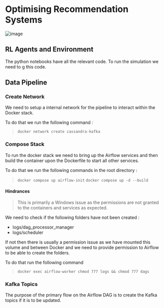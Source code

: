 # Optimising Recommendation Systems

![image](./images/Optimising%20Recommendation%20Systems.png)

## RL Agents and Environment  

The python notebooks have all the relevant code. To run the simulation we need to g this code.

## Data Pipeline  

### Create Network

We need to setup a internal network for the pipeline to interact within the Docker stack.  

To do that we run the following command : 

> `docker network create cassandra-kafka`

### Compose Stack  

To run the docker stack we need to bring up the Airflow services and then build the container upon the Dockerfile to start all other services.  

To do that we run the following commands in the root directory :  

> `docker compose up airflow-init`
> `docker compose up -d --build`

#### Hindrances

> This is primarily a Windows issue as the permissions are not granted to the containers and services as expected. 

We need to check if the following folders have not been created : 

 - logs/dag_processor_manager
 - logs/scheduler

If not then there is usually a permission issue as we have mounted this volume and between Docker and we need to provide permission to Airflow to be able to create the folders.

To do that run the following command

> `docker exec airflow-worker chmod 777 logs && chmod 777 dags`

### Kafka Topics  

The purpose of the primary flow on the Airflow DAG is to create the Kafka topics if it is to be updated.
